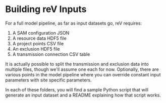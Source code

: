 # Building reV Inputs

For a full model pipeline, as far as input datasets go, reV requires: 

1) A SAM configuration JSON
2) A resource data HDF5 file
3) A project points CSV file
4) An exclusion HDF5 file
5) A transmission connection CSV table

It is actually possible to split the transmission and exclusion data into multiple files, though we'll assume one each for now.
Optionally, there are various points in the model pipeline where you can override constant input parameters with site specific parameters.

In each of these folders, you will find a sample Python script that will generate an input dataset and a README explaining how that script works.
